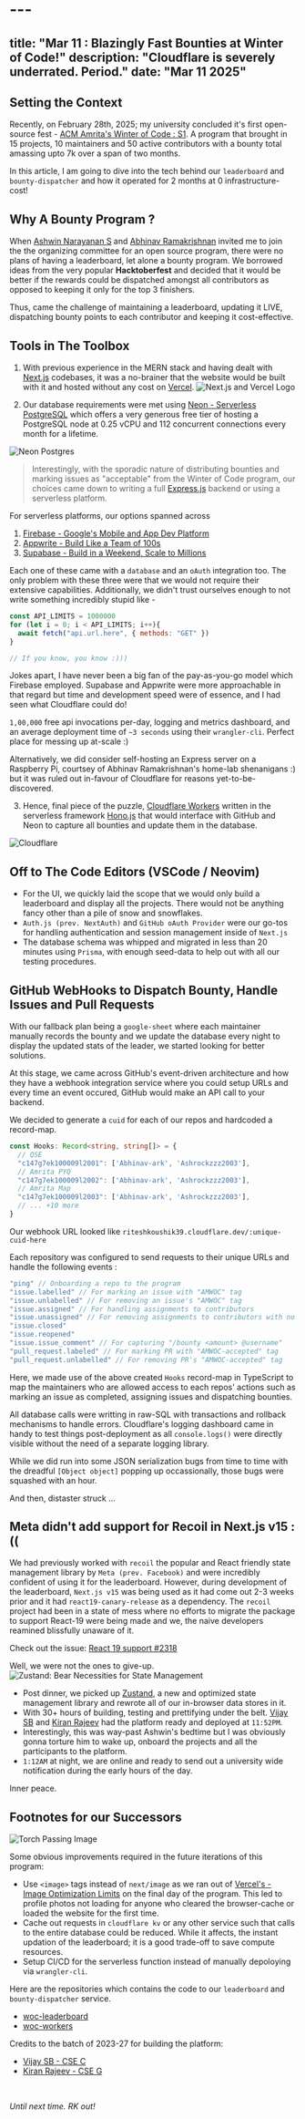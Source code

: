 # ---
title: "Mar 11 : Blazingly Fast Bounties at Winter of Code!"
description: "Cloudflare is severely underrated. Period."
date: "Mar 11 2025"
---

## Setting the Context

Recently, on February 28th, 2025; my university concluded it's first open-source
fest - [ACM Amrita's Winter of Code : S1](https://woc-leaderboard.vercel.app).
A program that brought in 15 projects, 10 maintainers and 50 active
contributors with a bounty total amassing upto 7k over a span of two months.

In this article, I am going to dive into the tech behind our `leaderboard` and
`bounty-dispatcher` and how it operated for 2 months at 0 infrastructure-cost!

## Why A Bounty Program ?

When [Ashwin Narayanan S](https://github.com/Ashrockzzz2003) and
[Abhinav Ramakrishnan](https://github.com/Abhinav-ark/) invited me to join the
the organizing committee for an open source program, there were no plans of having a
leaderboard, let alone a bounty program. We borrowed ideas from the very popular **Hacktoberfest**
and decided that it would be better if the rewards could be dispatched amongst
all contributors as opposed to keeping it only for the top 3 finishers.

Thus, came the challenge of maintaining a leaderboard, updating it LIVE,
dispatching bounty points to each contributor and keeping it cost-effective.

## Tools in The Toolbox

1. With previous experience in the MERN stack and having dealt with [Next.js]()
codebases, it was a no-brainer that the website would be built with it and
hosted without any cost on [Vercel](https://vercel.com/).
![Next.js and Vercel Logo](https://media.licdn.com/dms/image/D5612AQGjXxMYZMN4qA/article-cover_image-shrink_600_2000/0/1721181280248?e=2147483647&v=beta&t=TOPNaWfuwSyS7RLHzjTuHQCZ08vZWN_vI3pT4xSth1k)

2. Our database requirements were met using [Neon - Serverless PostgreSQL]()
which offers a very generous free tier of hosting a PostgreSQL node at 0.25
vCPU and 112 concurrent connections every month for a lifetime.

![Neon Postgres](https://repository-images.githubusercontent.com/351806852/89a8b7e1-0686-4503-8d3f-c76e06047a00)

> Interestingly, with the sporadic nature of distributing bounties and marking
issues as "acceptable" from the Winter of Code program, our choices came down to
writing a full [Express.js]() backend or using a serverless platform.

For serverless platforms, our options spanned across
1. [Firebase - Google's Mobile and App Dev Platform](https://firebase.google.com/)
2. [Appwrite - Build Like a Team of 100s](https://appwrite.io/)
3. [Supabase - Build in a Weekend, Scale to Millions](https://supabase.com/)

Each one of these came with a `database` and an `oAuth` integration too. The
only problem with these three were that we would not require their extensive
capabilities. Additionally, we didn't trust ourselves enough to not write
something incredibly stupid like -
```js
const API_LIMITS = 1000000
for (let i = 0; i < API_LIMITS; i++){
  await fetch("api.url.here", { methods: "GET" })
}

// If you know, you know :)))
```

Jokes apart, I have never been a big fan of the pay-as-you-go model which Firebase
employed. Supabase and Appwrite were more approachable in that regard but time and
development speed were of essence, and I had seen what Cloudflare could do!

`1,00,000` free api invocations per-day,
logging and metrics dashboard, and an average deployment time of `~3 seconds`
using their `wrangler-cli`. Perfect place for messing up at-scale :)

Alternatively, we did consider self-hosting an Express server on a Raspberry
Pi, courtsey of Abhinav Ramakrishnan's home-lab shenanigans :) but it was
ruled out in-favour of Cloudflare for reasons yet-to-be-discovered.

3. Hence, final piece of the puzzle, [Cloudflare Workers]() written in the
serverless framework [Hono.js]() that would interface with GitHub and Neon to
capture all bounties and update them in the database.

![Cloudflare](https://cf-assets.www.cloudflare.com/slt3lc6tev37/51lajZjkeMPRXXEJJSjcVm/de01b00d3bba248d3a833ab7af9fa504/Network_Connectivity_plus_Zero_Trust_Security_Diagram.svg)

## Off to The Code Editors (VSCode / Neovim)

- For the UI, we quickly laid the scope that we would only build a leaderboard
and display all the projects. There would not be anything fancy other than a
pile of snow and snowflakes.
- `Auth.js (prev. NextAuth)` and `GitHub oAuth Provider` were our go-tos for
handling authentication and session management inside of `Next.js`
- The database schema was whipped and migrated in less than 20 minutes using
`Prisma`, with enough seed-data to help out with all our testing procedures.

## GitHub WebHooks to Dispatch Bounty, Handle Issues and Pull Requests

With our fallback plan being a `google-sheet` where each maintainer manually
records the bounty and we update the database every night to display the updated
stats of the leader, we started looking for better solutions.

At this stage, we came across GitHub's event-driven architecture and how they
have a webhook integration service where you could setup URLs and every time an
event occured, GitHub would make an API call to your backend.

We decided to generate a `cuid` for each of our repos and hardcoded a
record-map.
```ts
const Hooks: Record<string, string[]> = {
  // QSE
  "c147g7ek100009l2001": ['Abhinav-ark', 'Ashrockzzz2003'],
  // Amrita PYQ
  "c147g7ek100009l2002": ['Abhinav-ark', 'Ashrockzzz2003'],
  // Amrita Map
  "c147g7ek100009l2003": ['Abhinav-ark', 'Ashrockzzz2003'],
  // ... +10 more
}
```

Our webhook URL looked like `riteshkoushik39.cloudflare.dev/:unique-cuid-here`

Each repository was configured to send requests to their unique URLs and handle
the following events :

```js
"ping" // Onboarding a repo to the program
"issue.labelled" // For marking an issue with "AMWOC" tag
"issue.unlabelled" // For removing an issue's "AMWOC" tag
"issue.assigned" // For handling assignments to contributors
"issue.unassigned" // For removing assignments to contributors with no progress
"issue.closed"
"issue.reopened"
"issue.issue_comment" // For capturing "/bounty <amount> @username"
"pull_request.labeled" // For marking PR with "AMWOC-accepted" tag
"pull_request.unlabelled" // For removing PR's "AMWOC-accepted" tag
```

Here, we made use of the above created `Hooks` record-map in TypeScript to
map the maintainers who are allowed access to each repos' actions such as
marking an issue as completed, assigning issues and dispatching bounties.

All database calls were writting in raw-SQL with transactions and rollback
mechanisms to handle errors. Cloudflare's logging dashboard came in handy to
test things post-deployment as all `console.logs()` were directly visible without
the need of a separate logging library.

While we did run into some JSON serialization bugs from time to time with the
dreadful `[Object object]` popping up occassionally, those bugs were squashed
with an hour.

And then, distaster struck ...

## Meta didn't add support for Recoil in Next.js v15 :((

We had previously worked with `recoil` the popular and React friendly
state management library by `Meta (prev. Facebook)` and were incredibly confident
of using it for the leaderboard. However, during development of the leaderboard,
`Next.js v15` was being used as it had come out 2-3 weeks prior and it
had `react19-canary-release` as a dependency. The `recoil` project had been
in a state of mess where no efforts to migrate the package to support React-19
were being made and we, the naive developers reamined blissfully unaware of it.

Check out the issue: [React 19 support #2318](https://github.com/facebookexperimental/Recoil/issues/2318)

Well, we were not the ones to give-up.
![Zustand: Bear Necessities for State Management](https://i.ytimg.com/vi/fZPgBnL2x-Q/hq720.jpg?sqp=-oaymwEhCK4FEIIDSFryq4qpAxMIARUAAAAAGAElAADIQj0AgKJD&rs=AOn4CLB2hbhUEcv52h8eq2L1X51N-iq1QQ)
- Post dinner, we picked up [Zustand](https://zustand-demo.pmnd.rs/), a new and optimized
state management library and rewrote all of our in-browser data stores in it.
- With 30+ hours of building, testing and prettifying under the belt.
[Vijay SB](https://github.com/vijaysb0613) and [Kiran Rajeev](https://github.com/KiranRajeev-KV) had the platform ready and deployed at `11:52PM`.
- Interestingly, this was way-past Ashwin's bedtime but I was obviously gonna
torture him to wake up, onboard the projects and all the participants to the platform.
- `1:12AM` at night, we are online and ready to send out a university wide
notification during the early hours of the day.

Inner peace.

## Footnotes for our Successors

![Torch Passing Image](https://media.istockphoto.com/id/1485095544/vector/torch-relay.jpg?s=612x612&w=0&k=20&c=8PvRV1RPMmww0Yl-37bKgRq1ofr-tYMqiwF6yKmKSWk=)

Some obvious improvements required in the future iterations of this program:
- Use `<image>` tags instead of `next/image` as we ran out of [Vercel's -
Image Optimization Limits]() on the final day of the program. This led to
profile photos not loading for anyone who cleared the browser-cache or loaded
the website for the first time.
- Cache out requests in `cloudflare kv` or any other service such that
calls to the entire database could be reduced. While it affects, the instant
updation of the leaderboard; it is a good trade-off to save compute resources.
- Setup CI/CD for the serverless function instead of manually depoloying via
`wrangler-cli`.

Here are the repositories which contains the code to our `leaderboard` and
`bounty-dispatcher` service.
- [woc-leaderboard](https://github.com/Infinite-Sum-Games/woc-leaderboard)
- [woc-workers](https://github.com/Infinite-Sum-Games/woc-workers)

Credits to the batch of 2023-27 for building the platform:
- [Vijay SB - CSE C](https://github.com/vijaysb0613)
- [Kiran Rajeev - CSE G](https://github.com/KiranRajeev-KV)

<br>

*Until next time. RK out!*
